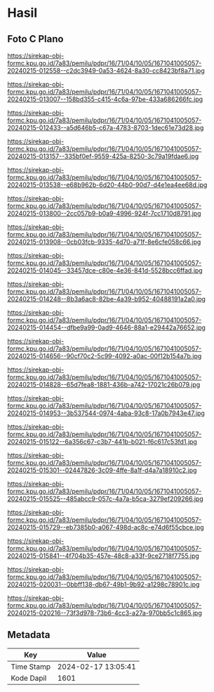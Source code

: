 # Hasil

## Foto C Plano

https://sirekap-obj-formc.kpu.go.id/7a83/pemilu/pdpr/16/71/04/10/05/1671041005057-20240215-012558--c2dc3949-0a53-4624-8a30-cc8423bf8a71.jpg

https://sirekap-obj-formc.kpu.go.id/7a83/pemilu/pdpr/16/71/04/10/05/1671041005057-20240215-013007--158bd355-c415-4c6a-97be-433a686266fc.jpg

https://sirekap-obj-formc.kpu.go.id/7a83/pemilu/pdpr/16/71/04/10/05/1671041005057-20240215-012433--a5d646b5-c67a-4783-8703-1dec61e73d28.jpg

https://sirekap-obj-formc.kpu.go.id/7a83/pemilu/pdpr/16/71/04/10/05/1671041005057-20240215-013157--335bf0ef-9559-425a-8250-3c79a19fdae6.jpg

https://sirekap-obj-formc.kpu.go.id/7a83/pemilu/pdpr/16/71/04/10/05/1671041005057-20240215-013538--e68b962b-6d20-44b0-90d7-d4e1ea4ee68d.jpg

https://sirekap-obj-formc.kpu.go.id/7a83/pemilu/pdpr/16/71/04/10/05/1671041005057-20240215-013800--2cc057b9-b0a9-4996-924f-7cc1710d8791.jpg

https://sirekap-obj-formc.kpu.go.id/7a83/pemilu/pdpr/16/71/04/10/05/1671041005057-20240215-013908--0cb03fcb-9335-4d70-a71f-8e6cfe058c66.jpg

https://sirekap-obj-formc.kpu.go.id/7a83/pemilu/pdpr/16/71/04/10/05/1671041005057-20240215-014045--33457dce-c80e-4e36-841d-5528bcc6ffad.jpg

https://sirekap-obj-formc.kpu.go.id/7a83/pemilu/pdpr/16/71/04/10/05/1671041005057-20240215-014248--8b3a6ac8-82be-4a39-b952-40488191a2a0.jpg

https://sirekap-obj-formc.kpu.go.id/7a83/pemilu/pdpr/16/71/04/10/05/1671041005057-20240215-014454--dfbe9a99-0ad9-4646-88a1-e29442a76652.jpg

https://sirekap-obj-formc.kpu.go.id/7a83/pemilu/pdpr/16/71/04/10/05/1671041005057-20240215-014656--90cf70c2-5c99-4092-a0ac-00f12b154a7b.jpg

https://sirekap-obj-formc.kpu.go.id/7a83/pemilu/pdpr/16/71/04/10/05/1671041005057-20240215-014828--65d7fea8-1881-436b-a742-17021c26b079.jpg

https://sirekap-obj-formc.kpu.go.id/7a83/pemilu/pdpr/16/71/04/10/05/1671041005057-20240215-014953--3b537544-0974-4aba-93c8-17a0b7943e47.jpg

https://sirekap-obj-formc.kpu.go.id/7a83/pemilu/pdpr/16/71/04/10/05/1671041005057-20240215-015122--6a356c67-c3b7-441b-b021-f6c617c53fd1.jpg

https://sirekap-obj-formc.kpu.go.id/7a83/pemilu/pdpr/16/71/04/10/05/1671041005057-20240215-015301--02447826-3c09-4ffe-8a1f-d4a7a18910c2.jpg

https://sirekap-obj-formc.kpu.go.id/7a83/pemilu/pdpr/16/71/04/10/05/1671041005057-20240215-015525--485abcc9-057c-4a7a-b5ca-3279ef209266.jpg

https://sirekap-obj-formc.kpu.go.id/7a83/pemilu/pdpr/16/71/04/10/05/1671041005057-20240215-015729--eb7385b0-a067-498d-ac8c-e74d6f55cbce.jpg

https://sirekap-obj-formc.kpu.go.id/7a83/pemilu/pdpr/16/71/04/10/05/1671041005057-20240215-015841--4f704b35-457e-48c8-a33f-9ce2718f7755.jpg

https://sirekap-obj-formc.kpu.go.id/7a83/pemilu/pdpr/16/71/04/10/05/1671041005057-20240215-020031--0bbff138-db67-49b1-9b92-a1298c78901c.jpg

https://sirekap-obj-formc.kpu.go.id/7a83/pemilu/pdpr/16/71/04/10/05/1671041005057-20240215-020216--73f3d978-73b6-4cc3-a27a-970bb5c1c865.jpg


## Metadata

| Key        | Value               |
| ---------- | ------------------- |
| Time Stamp | 2024-02-17 13:05:41 |
| Kode Dapil | 1601                |



